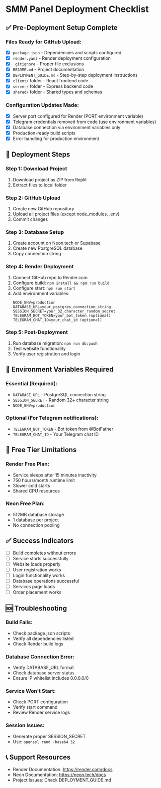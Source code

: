 # SMM Panel Deployment Checklist

## ✅ Pre-Deployment Setup Complete

### Files Ready for GitHub Upload:
- [x] `package.json` - Dependencies and scripts configured
- [x] `render.yaml` - Render deployment configuration
- [x] `.gitignore` - Proper file exclusions
- [x] `README.md` - Project documentation
- [x] `DEPLOYMENT_GUIDE.md` - Step-by-step deployment instructions
- [x] `client/` folder - React frontend code
- [x] `server/` folder - Express backend code
- [x] `shared/` folder - Shared types and schemas

### Configuration Updates Made:
- [x] Server port configured for Render (PORT environment variable)
- [x] Telegram credentials removed from code (use environment variables)
- [x] Database connection via environment variables only
- [x] Production-ready build scripts
- [x] Error handling for production environment

## 🚀 Deployment Steps

### Step 1: Download Project
1. Download project as ZIP from Replit
2. Extract files to local folder

### Step 2: GitHub Upload
1. Create new GitHub repository
2. Upload all project files (except node_modules, .env)
3. Commit changes

### Step 3: Database Setup
1. Create account on Neon.tech or Supabase
2. Create new PostgreSQL database
3. Copy connection string

### Step 4: Render Deployment
1. Connect GitHub repo to Render.com
2. Configure build: `npm install && npm run build`
3. Configure start: `npm run start`
4. Add environment variables:
   ```
   NODE_ENV=production
   DATABASE_URL=your_postgres_connection_string
   SESSION_SECRET=your_32_character_random_secret
   TELEGRAM_BOT_TOKEN=your_bot_token (optional)
   TELEGRAM_CHAT_ID=your_chat_id (optional)
   ```

### Step 5: Post-Deployment
1. Run database migration: `npm run db:push`
2. Test website functionality
3. Verify user registration and login

## 🔧 Environment Variables Required

### Essential (Required):
- `DATABASE_URL` - PostgreSQL connection string
- `SESSION_SECRET` - Random 32+ character string
- `NODE_ENV=production`

### Optional (For Telegram notifications):
- `TELEGRAM_BOT_TOKEN` - Bot token from @BotFather
- `TELEGRAM_CHAT_ID` - Your Telegram chat ID

## 📝 Free Tier Limitations

### Render Free Plan:
- Service sleeps after 15 minutes inactivity
- 750 hours/month runtime limit
- Slower cold starts
- Shared CPU resources

### Neon Free Plan:
- 512MB database storage
- 1 database per project
- No connection pooling

## ✅ Success Indicators

- [ ] Build completes without errors
- [ ] Service starts successfully 
- [ ] Website loads properly
- [ ] User registration works
- [ ] Login functionality works
- [ ] Database operations successful
- [ ] Services page loads
- [ ] Order placement works

## 🆘 Troubleshooting

### Build Fails:
- Check package.json scripts
- Verify all dependencies listed
- Check Render build logs

### Database Connection Error:
- Verify DATABASE_URL format
- Check database server status
- Ensure IP whitelist includes 0.0.0.0/0

### Service Won't Start:
- Check PORT configuration
- Verify start command
- Review Render service logs

### Session Issues:
- Generate proper SESSION_SECRET
- Use: `openssl rand -base64 32`

## 📞 Support Resources

- Render Documentation: https://render.com/docs
- Neon Documentation: https://neon.tech/docs
- Project Issues: Check DEPLOYMENT_GUIDE.md